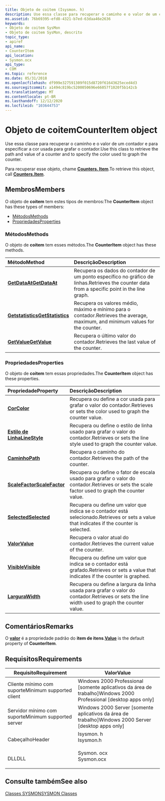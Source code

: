 ```yaml
---
title: Objeto de coitem (Isysmon. h)
description: Use essa classe para recuperar o caminho e o valor de um contador e para especificar a cor usada para grafar o contador. Para recuperar esse objeto, chame Counters. Item.
ms.assetid: 76b69395-efd8-4321-b7ed-63daa46e2636
keywords:
- Objeto de coitem SysMon
- Objeto de coitem SysMon, descrito
topic_type:
- apiref
api_name:
- CounterItem
api_location:
- Sysmon.ocx
api_type:
- COM
ms.topic: reference
ms.date: 05/31/2018
ms.openlocfilehash: df999e327591309f015d8720f61643625eced4d3
ms.sourcegitcommit: a1494c819bc5200050696e66057f1020f5b142cb
ms.translationtype: MT
ms.contentlocale: pt-BR
ms.lasthandoff: 12/12/2020
ms.locfileid: "103644753"
---
```

# <a name="counteritem-object"></a><span data-ttu-id="22fbe-106">Objeto de coitem</span><span class="sxs-lookup"><span data-stu-id="22fbe-106">CounterItem object</span></span>

<span data-ttu-id="22fbe-107">Use essa classe para recuperar o caminho e o valor de um contador e para especificar a cor usada para grafar o contador.</span><span class="sxs-lookup"><span data-stu-id="22fbe-107">Use this class to retrieve the path and value of a counter and to specify the color used to graph the counter.</span></span>

<span data-ttu-id="22fbe-108">Para recuperar esse objeto, chame [**Counters. Item**](counters-item.md).</span><span class="sxs-lookup"><span data-stu-id="22fbe-108">To retrieve this object, call [**Counters.Item**](counters-item.md).</span></span>

## <a name="members"></a><span data-ttu-id="22fbe-109">Membros</span><span class="sxs-lookup"><span data-stu-id="22fbe-109">Members</span></span>

<span data-ttu-id="22fbe-110">O objeto de **coitem** tem estes tipos de membros:</span><span class="sxs-lookup"><span data-stu-id="22fbe-110">The **CounterItem** object has these types of members:</span></span>

-   [<span data-ttu-id="22fbe-111">Métodos</span><span class="sxs-lookup"><span data-stu-id="22fbe-111">Methods</span></span>](#methods)
-   [<span data-ttu-id="22fbe-112">Propriedades</span><span class="sxs-lookup"><span data-stu-id="22fbe-112">Properties</span></span>](#properties)

### <a name="methods"></a><span data-ttu-id="22fbe-113">Métodos</span><span class="sxs-lookup"><span data-stu-id="22fbe-113">Methods</span></span>

<span data-ttu-id="22fbe-114">O objeto de **coitem** tem esses métodos.</span><span class="sxs-lookup"><span data-stu-id="22fbe-114">The **CounterItem** object has these methods.</span></span>



| <span data-ttu-id="22fbe-115">Método</span><span class="sxs-lookup"><span data-stu-id="22fbe-115">Method</span></span>                                             | <span data-ttu-id="22fbe-116">Descrição</span><span class="sxs-lookup"><span data-stu-id="22fbe-116">Description</span></span>                                                                    |
|:---------------------------------------------------|:-------------------------------------------------------------------------------|
| [<span data-ttu-id="22fbe-117">**GetDataAt**</span><span class="sxs-lookup"><span data-stu-id="22fbe-117">**GetDataAt**</span></span>](counteritem-getdataat.md)         | <span data-ttu-id="22fbe-118">Recupera os dados do contador de um ponto específico no gráfico de linhas.</span><span class="sxs-lookup"><span data-stu-id="22fbe-118">Retrieves the counter data from a specific point in the line graph.</span></span><br/> |
| [<span data-ttu-id="22fbe-119">**Getstatistics**</span><span class="sxs-lookup"><span data-stu-id="22fbe-119">**GetStatistics**</span></span>](counteritem-getstatistics.md) | <span data-ttu-id="22fbe-120">Recupera os valores médio, máximo e mínimo para o contador.</span><span class="sxs-lookup"><span data-stu-id="22fbe-120">Retrieves the average, maximum, and minimum values for the counter.</span></span><br/> |
| [<span data-ttu-id="22fbe-121">**GetValue**</span><span class="sxs-lookup"><span data-stu-id="22fbe-121">**GetValue**</span></span>](counteritem-getvalue.md)           | <span data-ttu-id="22fbe-122">Recupera o último valor do contador.</span><span class="sxs-lookup"><span data-stu-id="22fbe-122">Retrieves the last value of the counter.</span></span><br/>                            |



 

### <a name="properties"></a><span data-ttu-id="22fbe-123">Propriedades</span><span class="sxs-lookup"><span data-stu-id="22fbe-123">Properties</span></span>

<span data-ttu-id="22fbe-124">O objeto de **coitem** tem essas propriedades.</span><span class="sxs-lookup"><span data-stu-id="22fbe-124">The **CounterItem** object has these properties.</span></span>



| <span data-ttu-id="22fbe-125">Propriedade</span><span class="sxs-lookup"><span data-stu-id="22fbe-125">Property</span></span>                                                  | <span data-ttu-id="22fbe-126">Descrição</span><span class="sxs-lookup"><span data-stu-id="22fbe-126">Description</span></span>                                                                     |
|:----------------------------------------------------------|:--------------------------------------------------------------------------------|
| [<span data-ttu-id="22fbe-127">**Cor**</span><span class="sxs-lookup"><span data-stu-id="22fbe-127">**Color**</span></span>](counteritem-color.md)<br/>             | <span data-ttu-id="22fbe-128">Recupera ou define a cor usada para grafar o valor do contador.</span><span class="sxs-lookup"><span data-stu-id="22fbe-128">Retrieves or sets the color used to graph the counter value.</span></span><br/>         |
| [<span data-ttu-id="22fbe-129">**Estilo de Linha**</span><span class="sxs-lookup"><span data-stu-id="22fbe-129">**LineStyle**</span></span>](counteritem-linestyle.md)<br/>     | <span data-ttu-id="22fbe-130">Recupera ou define o estilo de linha usado para grafar o valor do contador.</span><span class="sxs-lookup"><span data-stu-id="22fbe-130">Retrieves or sets the line style used to graph the counter value.</span></span><br/>    |
| [<span data-ttu-id="22fbe-131">**Caminho**</span><span class="sxs-lookup"><span data-stu-id="22fbe-131">**Path**</span></span>](counteritem-path.md)<br/>               | <span data-ttu-id="22fbe-132">Recupera o caminho do contador.</span><span class="sxs-lookup"><span data-stu-id="22fbe-132">Retrieves the path of the counter.</span></span><br/>                                   |
| [<span data-ttu-id="22fbe-133">**ScaleFactor**</span><span class="sxs-lookup"><span data-stu-id="22fbe-133">**ScaleFactor**</span></span>](counteritem-scalefactor.md)<br/> | <span data-ttu-id="22fbe-134">Recupera ou define o fator de escala usado para grafar o valor do contador.</span><span class="sxs-lookup"><span data-stu-id="22fbe-134">Retrieves or sets the scale factor used to graph the counter value.</span></span><br/>  |
| [<span data-ttu-id="22fbe-135">**Selected**</span><span class="sxs-lookup"><span data-stu-id="22fbe-135">**Selected**</span></span>](counteritem-selected.md)<br/>       | <span data-ttu-id="22fbe-136">Recupera ou define um valor que indica se o contador está selecionado.</span><span class="sxs-lookup"><span data-stu-id="22fbe-136">Retrieves or sets a value that indicates if the counter is selected.</span></span><br/> |
| [<span data-ttu-id="22fbe-137">**Valor**</span><span class="sxs-lookup"><span data-stu-id="22fbe-137">**Value**</span></span>](counteritem-value.md)<br/>             | <span data-ttu-id="22fbe-138">Recupera o valor atual do contador.</span><span class="sxs-lookup"><span data-stu-id="22fbe-138">Retrieves the current value of the counter.</span></span><br/>                          |
| [<span data-ttu-id="22fbe-139">**Visible**</span><span class="sxs-lookup"><span data-stu-id="22fbe-139">**Visible**</span></span>](counteritem-visible.md)<br/>         | <span data-ttu-id="22fbe-140">Recupera ou define um valor que indica se o contador está grafado.</span><span class="sxs-lookup"><span data-stu-id="22fbe-140">Retrieves or sets a value that indicates if the counter is graphed.</span></span><br/>  |
| [<span data-ttu-id="22fbe-141">**Largura**</span><span class="sxs-lookup"><span data-stu-id="22fbe-141">**Width**</span></span>](counteritem-width.md)<br/>             | <span data-ttu-id="22fbe-142">Recupera ou define a largura da linha usada para grafar o valor do contador.</span><span class="sxs-lookup"><span data-stu-id="22fbe-142">Retrieves or sets the line width used to graph the counter value.</span></span><br/>    |



 

## <a name="remarks"></a><span data-ttu-id="22fbe-143">Comentários</span><span class="sxs-lookup"><span data-stu-id="22fbe-143">Remarks</span></span>

<span data-ttu-id="22fbe-144">O [**valor**](counteritem-value.md) é a propriedade padrão do **item de itens**.</span><span class="sxs-lookup"><span data-stu-id="22fbe-144">[**Value**](counteritem-value.md) is the default property of **CounterItem**.</span></span>

## <a name="requirements"></a><span data-ttu-id="22fbe-145">Requisitos</span><span class="sxs-lookup"><span data-stu-id="22fbe-145">Requirements</span></span>



| <span data-ttu-id="22fbe-146">Requisito</span><span class="sxs-lookup"><span data-stu-id="22fbe-146">Requirement</span></span> | <span data-ttu-id="22fbe-147">Valor</span><span class="sxs-lookup"><span data-stu-id="22fbe-147">Value</span></span> |
|-------------------------------------|---------------------------------------------------------------------------------------|
| <span data-ttu-id="22fbe-148">Cliente mínimo com suporte</span><span class="sxs-lookup"><span data-stu-id="22fbe-148">Minimum supported client</span></span><br/> | <span data-ttu-id="22fbe-149">Windows 2000 Professional \[somente aplicativos da área de trabalho\]</span><span class="sxs-lookup"><span data-stu-id="22fbe-149">Windows 2000 Professional \[desktop apps only\]</span></span><br/>                            |
| <span data-ttu-id="22fbe-150">Servidor mínimo com suporte</span><span class="sxs-lookup"><span data-stu-id="22fbe-150">Minimum supported server</span></span><br/> | <span data-ttu-id="22fbe-151">Windows 2000 Server \[somente aplicativos da área de trabalho\]</span><span class="sxs-lookup"><span data-stu-id="22fbe-151">Windows 2000 Server \[desktop apps only\]</span></span><br/>                                  |
| <span data-ttu-id="22fbe-152">Cabeçalho</span><span class="sxs-lookup"><span data-stu-id="22fbe-152">Header</span></span><br/>                   | <dl> <span data-ttu-id="22fbe-153"><dt>Isysmon. h</dt></span><span class="sxs-lookup"><span data-stu-id="22fbe-153"><dt>Isysmon.h</dt></span></span> </dl>  |
| <span data-ttu-id="22fbe-154">DLL</span><span class="sxs-lookup"><span data-stu-id="22fbe-154">DLL</span></span><br/>                      | <dl> <span data-ttu-id="22fbe-155"><dt>Sysmon. ocx</dt></span><span class="sxs-lookup"><span data-stu-id="22fbe-155"><dt>Sysmon.ocx</dt></span></span> </dl> |



## <a name="see-also"></a><span data-ttu-id="22fbe-156">Consulte também</span><span class="sxs-lookup"><span data-stu-id="22fbe-156">See also</span></span>

<dl> <dt>

[<span data-ttu-id="22fbe-157">Classes SYSMON</span><span class="sxs-lookup"><span data-stu-id="22fbe-157">SYSMON Classes</span></span>](sysmon-classes.md)
</dt> </dl>

 

 





